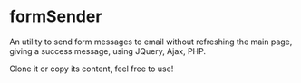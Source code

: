 # formSender
An utility to send form messages to email without refreshing the main page, giving a success message, using JQuery, Ajax, PHP.

Clone it or copy its content, feel free to use!

